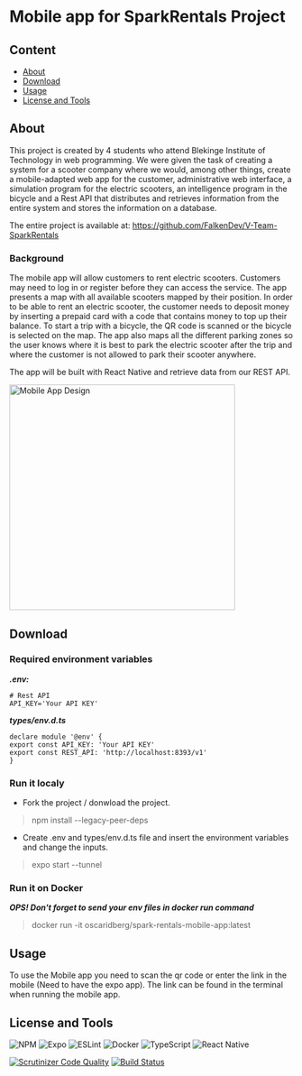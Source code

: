 # Mobile app for SparkRentals Project
## Content
- [About](#about)
- [Download](#download)
- [Usage](#usage)
- [License and Tools](#license-and-tools)
## About
This project is created by 4 students who attend Blekinge Institute of Technology in web programming. We were given the task of creating a system for a scooter company where we would, among other things, create a mobile-adapted web app for the customer, administrative web interface, a simulation program for the electric scooters, an intelligence program in the bicycle and a Rest API that distributes and retrieves information from the entire system and stores the information on a database.

The entire project is available at: https://github.com/FalkenDev/V-Team-SparkRentals

### Background
The mobile app will allow customers to rent electric scooters. Customers may need to log in or register before they can access the service. The app presents a map with all available scooters mapped by their position. In order to be able to rent an electric scooter, the customer needs to deposit money by inserting a prepaid card with a code that contains money to top up their balance. To start a trip with a bicycle, the QR code is scanned or the bicycle is selected on the map. The app also maps all the different parking zones so the user knows where it is best to park the electric scooter after the trip and where the customer is not allowed to park their scooter anywhere.

The app will be built with React Native and retrieve data from our REST API.


<img src="/assets/mobileDesign.png" alt="Mobile App Design" height="400"/>

## Download
### Required environment variables
***.env:***

    # Rest API
    API_KEY='Your API KEY'

***types/env.d.ts***

    declare module '@env' {
    export const API_KEY: 'Your API KEY'
    export const REST_API: 'http://localhost:8393/v1'
    }

### Run it localy
- Fork the project / donwload the project.

>npm install --legacy-peer-deps

- Create .env and types/env.d.ts file and insert the environment variables and change the inputs.

>expo start --tunnel

### Run it on Docker
***OPS! Don't forget to send your env files in docker run command***
> docker run -it oscaridberg/spark-rentals-mobile-app:latest

## Usage
To use the Mobile app you need to scan the qr code or enter the link in the mobile (Need to have the expo app). The link can be found in the terminal when running the mobile app.

## License and Tools
![NPM](https://img.shields.io/badge/NPM-%23000000.svg?style=for-the-badge&logo=npm&logoColor=white) ![Expo](https://img.shields.io/badge/expo-1C1E24?style=for-the-badge&logo=expo&logoColor=#D04A37) ![ESLint](https://img.shields.io/badge/ESLint-4B3263?style=for-the-badge&logo=eslint&logoColor=white)
![Docker](https://img.shields.io/badge/docker-%230db7ed.svg?style=for-the-badge&logo=docker&logoColor=white) ![TypeScript](https://img.shields.io/badge/typescript-%23007ACC.svg?style=for-the-badge&logo=typescript&logoColor=white) ![React Native](https://img.shields.io/badge/react_native-%2320232a.svg?style=for-the-badge&logo=react&logoColor=%2361DAFB)

[![Scrutinizer Code Quality](https://scrutinizer-ci.com/g/FalkenDev/SparkRentals-Mobile-App/badges/quality-score.png?b=dev)](https://scrutinizer-ci.com/g/FalkenDev/SparkRentals-Mobile-App/?branch=dev) [![Build Status](https://scrutinizer-ci.com/g/FalkenDev/SparkRentals-Mobile-App/badges/build.png?b=dev)](https://scrutinizer-ci.com/g/FalkenDev/SparkRentals-Mobile-App/build-status/dev)
